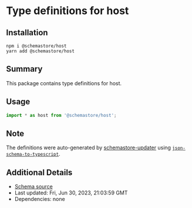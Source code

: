 # Type definitions for host

## Installation

```
npm i @schemastore/host
yarn add @schemastore/host
```

## Summary

This package contains type definitions for host.

## Usage

```ts
import * as host from '@schemastore/host';
```

## Note

The definitions were auto-generated by [schemastore-updater](https://github.com/ffflorian/schemastore-updater) using [`json-schema-to-typescript`](https://www.npmjs.com/package/json-schema-to-typescript).

## Additional Details

* [Schema source](https://github.com/SchemaStore/schemastore/tree/master/src/schemas/json/host)
* Last updated: Fri, Jun 30, 2023, 21:03:59 GMT
* Dependencies: none
